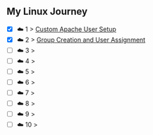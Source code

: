 ## My Linux Journey

- [x] ☁️ 1 > [Custom Apache User Setup](001/README.md)
- [x] ☁️ 2 > [Group Creation and User Assignment](002/README.md)
- [ ] ☁️ 3 > [](003/README.md)
- [ ] ☁️ 4 > [](004/README.md)
- [ ] ☁️ 5 > [](005/README.md)
- [ ] ☁️ 6 > [](006/README.md)
- [ ] ☁️ 7 > [](007/README.md)
- [ ] ☁️ 8 > [](008/README.md)
- [ ] ☁️ 9 > [](009/README.md)
- [ ] ☁️ 10 > [](010/README.md)
